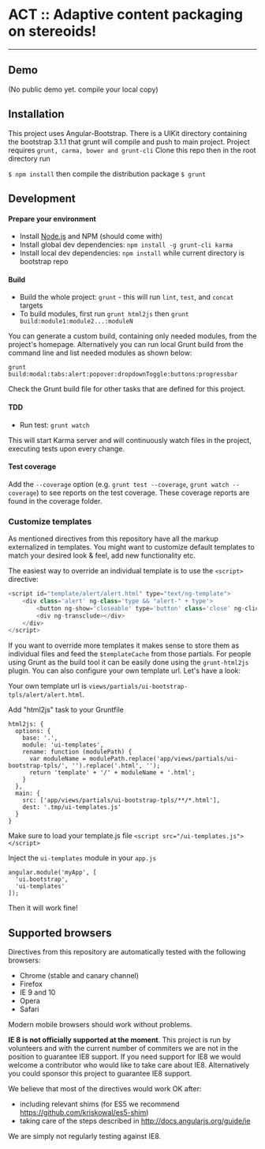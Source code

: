 
# ACT :: Adaptive content packaging on stereoids!

***

## Demo

(No public demo yet. compile your local copy)

## Installation

This project uses Angular-Bootstrap. There is a UIKit directory containing the bootstrap 3.1.1 that grunt will compile and push to main project. Project requires `grunt, carma, bower and grunt-cli`
Clone this repo then in the root directory run

`$ npm install` then compile the distribution package `$ grunt`

## Development
#### Prepare your environment
* Install [Node.js](http://nodejs.org/) and NPM (should come with)
* Install global dev dependencies: `npm install -g grunt-cli karma`
* Install local dev dependencies: `npm install` while current directory is bootstrap repo

#### Build
* Build the whole project: `grunt` - this will run `lint`, `test`, and `concat` targets
* To build modules, first run `grunt html2js` then `grunt build:module1:module2...:moduleN`

You can generate a custom build, containing only needed modules, from the project's homepage.
Alternatively you can run local Grunt build from the command line and list needed modules as shown below:

```
grunt build:modal:tabs:alert:popover:dropdownToggle:buttons:progressbar
```

Check the Grunt build file for other tasks that are defined for this project.

#### TDD
* Run test: `grunt watch`

This will start Karma server and will continuously watch files in the project, executing tests upon every change.

#### Test coverage
Add the `--coverage` option (e.g. `grunt test --coverage`, `grunt watch --coverage`) to see reports on the test coverage. These coverage reports are found in the coverage folder.

### Customize templates

As mentioned directives from this repository have all the markup externalized in templates. You might want to customize default
templates to match your desired look & feel, add new functionality etc.

The easiest way to override an individual template is to use the `<script>` directive:

```javascript
<script id="template/alert/alert.html" type="text/ng-template">
    <div class='alert' ng-class='type && "alert-" + type'>
        <button ng-show='closeable' type='button' class='close' ng-click='close()'>Close</button>
        <div ng-transclude></div>
    </div>
</script>
```

If you want to override more templates it makes sense to store them as individual files and feed the `$templateCache` from those partials.
For people using Grunt as the build tool it can be easily done using the `grunt-html2js` plugin. You can also configure your own template url.
Let's have a look:

Your own template url is `views/partials/ui-bootstrap-tpls/alert/alert.html`.

Add "html2js" task to your Gruntfile
```
html2js: {
  options: {
    base: '.',
    module: 'ui-templates',
    rename: function (modulePath) {
      var moduleName = modulePath.replace('app/views/partials/ui-bootstrap-tpls/', '').replace('.html', '');
      return 'template' + '/' + moduleName + '.html';
    }
  },
  main: {
    src: ['app/views/partials/ui-bootstrap-tpls/**/*.html'],
    dest: '.tmp/ui-templates.js'
  }
}
```

Make sure to load your template.js file
`<script src="/ui-templates.js"></script>`

Inject the `ui-templates` module in your `app.js`
```
angular.module('myApp', [
  'ui.bootstrap',
  'ui-templates'
]);
```

Then it will work fine!

## Supported browsers

Directives from this repository are automatically tested with the following browsers:
* Chrome (stable and canary channel)
* Firefox
* IE 9 and 10
* Opera
* Safari

Modern mobile browsers should work without problems.

**IE 8 is not officially supported at the moment**. This project is run by volunteers and with the current number of commiters
we are not in the position to guarantee IE8 support. If you need support for IE8 we would welcome a contributor who would like to take care about IE8.
Alternatively you could sponsor this project to guarantee IE8 support.

We believe that most of the directives would work OK after:
* including relevant shims (for ES5 we recommend https://github.com/kriskowal/es5-shim)
* taking care of the steps described in http://docs.angularjs.org/guide/ie

We are simply not regularly testing against IE8.
